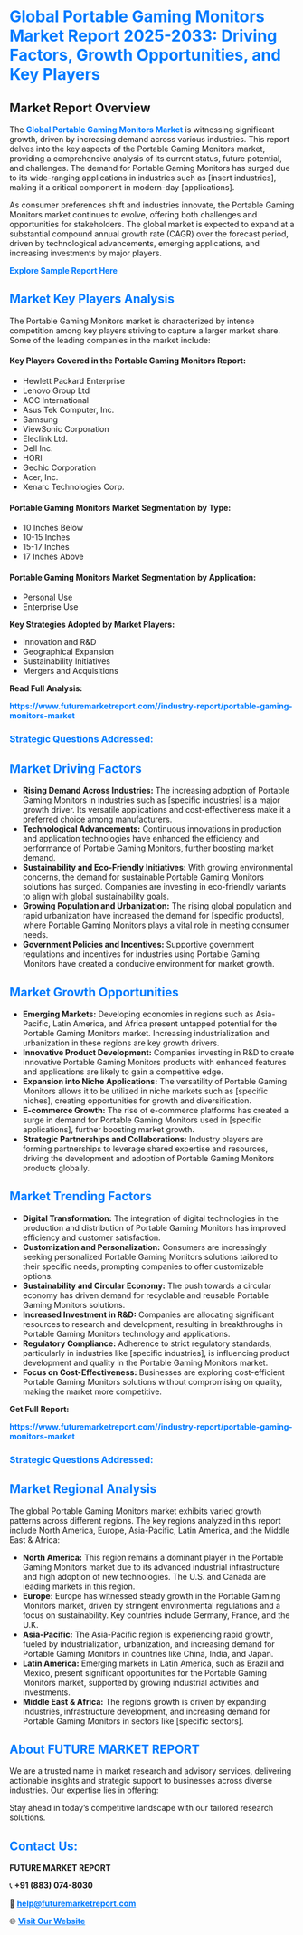 <h1 style="color: #007BFF;">Global Portable Gaming Monitors Market Report 2025-2033: Driving Factors, Growth Opportunities, and Key Players</h1>

<section id="overview">
<h2>Market Report Overview</h2>
<p>The <a href="https://www.futuremarketreport.com//industry-report/portable-gaming-monitors-market" style="color: #007BFF; text-decoration: none;"><strong>Global Portable Gaming Monitors Market</strong></a> is witnessing significant growth, driven by increasing demand across various industries. This report delves into the key aspects of the Portable Gaming Monitors market, providing a comprehensive analysis of its current status, future potential, and challenges. The demand for Portable Gaming Monitors has surged due to its wide-ranging applications in industries such as [insert industries], making it a critical component in modern-day [applications].</p>
<p>As consumer preferences shift and industries innovate, the Portable Gaming Monitors market continues to evolve, offering both challenges and opportunities for stakeholders. The global market is expected to expand at a substantial compound annual growth rate (CAGR) over the forecast period, driven by technological advancements, emerging applications, and increasing investments by major players.</p>
</section>

<section id="overview">
<p><a href="https://www.futuremarketreport.com//request-sample/reportId=81825" style="color: #007BFF; text-decoration: none;"><strong>Explore Sample Report Here</strong></a></p>
</section>

<section id="key-players">
<h2 style="color: #007BFF;">Market Key Players Analysis</h2>
<p>The Portable Gaming Monitors market is characterized by intense competition among key players striving to capture a larger market share. Some of the leading companies in the market include:</p>
<h4>Key Players Covered in the Portable Gaming Monitors Report:</h4>
<ul><li>Hewlett Packard Enterprise</li><li>Lenovo Group Ltd</li><li>AOC International</li><li>Asus Tek Computer, Inc.</li><li>Samsung</li><li>ViewSonic Corporation</li><li>Eleclink Ltd.</li><li>Dell Inc.</li><li>HORI</li><li>Gechic Corporation</li><li>Acer, Inc.</li><li>Xenarc Technologies Corp.</li></ul>
<h4>Portable Gaming Monitors Market Segmentation by Type:</h4>
<ul><li>10 Inches Below</li><li>10-15 Inches</li><li>15-17 Inches</li><li>17 Inches Above</li></ul>

<h4>Portable Gaming Monitors Market Segmentation by Application:</h4>
<ul><li>Personal Use</li><li>Enterprise Use</li></ul>
<p><strong>Key Strategies Adopted by Market Players:</strong></p>
<ul>
<li>Innovation and R&D</li>
<li>Geographical Expansion</li>
<li>Sustainability Initiatives</li>
<li>Mergers and Acquisitions</li>
</ul>
</section>

<section>
<p><strong>Read Full Analysis: </strong></p><a href="https://www.futuremarketreport.com//industry-report/portable-gaming-monitors-market" style="color: #007BFF; text-decoration: none;"><strong>https://www.futuremarketreport.com//industry-report/portable-gaming-monitors-market</strong></a>
<h3 style="color: #007BFF;">Strategic Questions Addressed:</h3>
</section>

<section id="driving-factors">
<h2 style="color: #007BFF;">Market Driving Factors</h2>
<ul>
<li><strong>Rising Demand Across Industries:</strong> The increasing adoption of Portable Gaming Monitors in industries such as [specific industries] is a major growth driver. Its versatile applications and cost-effectiveness make it a preferred choice among manufacturers.</li>
<li><strong>Technological Advancements:</strong> Continuous innovations in production and application technologies have enhanced the efficiency and performance of Portable Gaming Monitors, further boosting market demand.</li>
<li><strong>Sustainability and Eco-Friendly Initiatives:</strong> With growing environmental concerns, the demand for sustainable Portable Gaming Monitors solutions has surged. Companies are investing in eco-friendly variants to align with global sustainability goals.</li>
<li><strong>Growing Population and Urbanization:</strong> The rising global population and rapid urbanization have increased the demand for [specific products], where Portable Gaming Monitors plays a vital role in meeting consumer needs.</li>
<li><strong>Government Policies and Incentives:</strong> Supportive government regulations and incentives for industries using Portable Gaming Monitors have created a conducive environment for market growth.</li>
</ul>
</section>

<section id="growth-opportunities">
<h2 style="color: #007BFF;">Market Growth Opportunities</h2>
<ul>
<li><strong>Emerging Markets:</strong> Developing economies in regions such as Asia-Pacific, Latin America, and Africa present untapped potential for the Portable Gaming Monitors market. Increasing industrialization and urbanization in these regions are key growth drivers.</li>
<li><strong>Innovative Product Development:</strong> Companies investing in R&D to create innovative Portable Gaming Monitors products with enhanced features and applications are likely to gain a competitive edge.</li>
<li><strong>Expansion into Niche Applications:</strong> The versatility of Portable Gaming Monitors allows it to be utilized in niche markets such as [specific niches], creating opportunities for growth and diversification.</li>
<li><strong>E-commerce Growth:</strong> The rise of e-commerce platforms has created a surge in demand for Portable Gaming Monitors used in [specific applications], further boosting market growth.</li>
<li><strong>Strategic Partnerships and Collaborations:</strong> Industry players are forming partnerships to leverage shared expertise and resources, driving the development and adoption of Portable Gaming Monitors products globally.</li>
</ul>
</section>

<section id="trending-factors">
<h2 style="color: #007BFF;">Market Trending Factors</h2>
<ul>
<li><strong>Digital Transformation:</strong> The integration of digital technologies in the production and distribution of Portable Gaming Monitors has improved efficiency and customer satisfaction.</li>
<li><strong>Customization and Personalization:</strong> Consumers are increasingly seeking personalized Portable Gaming Monitors solutions tailored to their specific needs, prompting companies to offer customizable options.</li>
<li><strong>Sustainability and Circular Economy:</strong> The push towards a circular economy has driven demand for recyclable and reusable Portable Gaming Monitors solutions.</li>
<li><strong>Increased Investment in R&D:</strong> Companies are allocating significant resources to research and development, resulting in breakthroughs in Portable Gaming Monitors technology and applications.</li>
<li><strong>Regulatory Compliance:</strong> Adherence to strict regulatory standards, particularly in industries like [specific industries], is influencing product development and quality in the Portable Gaming Monitors market.</li>
<li><strong>Focus on Cost-Effectiveness:</strong> Businesses are exploring cost-efficient Portable Gaming Monitors solutions without compromising on quality, making the market more competitive.</li>
</ul>
</section>

<section>
<p><strong>Get Full Report: </strong></p><a href="https://www.futuremarketreport.com//industry-report/portable-gaming-monitors-market" style="color: #007BFF; text-decoration: none;"><strong>https://www.futuremarketreport.com//industry-report/portable-gaming-monitors-market</strong></a>
<h3 style="color: #007BFF;">Strategic Questions Addressed:</h3>
</section>


<section id="regional-analysis">
<h2 style="color: #007BFF;">Market Regional Analysis</h2>
<p>The global Portable Gaming Monitors market exhibits varied growth patterns across different regions. The key regions analyzed in this report include North America, Europe, Asia-Pacific, Latin America, and the Middle East & Africa:</p>
<ul>
<li><strong>North America:</strong> This region remains a dominant player in the Portable Gaming Monitors market due to its advanced industrial infrastructure and high adoption of new technologies. The U.S. and Canada are leading markets in this region.</li>
<li><strong>Europe:</strong> Europe has witnessed steady growth in the Portable Gaming Monitors market, driven by stringent environmental regulations and a focus on sustainability. Key countries include Germany, France, and the U.K.</li>
<li><strong>Asia-Pacific:</strong> The Asia-Pacific region is experiencing rapid growth, fueled by industrialization, urbanization, and increasing demand for Portable Gaming Monitors in countries like China, India, and Japan.</li>
<li><strong>Latin America:</strong> Emerging markets in Latin America, such as Brazil and Mexico, present significant opportunities for the Portable Gaming Monitors market, supported by growing industrial activities and investments.</li>
<li><strong>Middle East & Africa:</strong> The region’s growth is driven by expanding industries, infrastructure development, and increasing demand for Portable Gaming Monitors in sectors like [specific sectors].</li>
</ul>
</section>

<footer>
<h2 style="color: #007BFF;">About FUTURE MARKET REPORT</h2>
<p>We are a trusted name in market research and advisory services, delivering actionable insights and strategic support to businesses across diverse industries. Our expertise lies in offering:</p>

<p>Stay ahead in today’s competitive landscape with our tailored research solutions.</p>

<h2 style="color: #007BFF;">Contact Us:</h2>
<p><strong>FUTURE MARKET REPORT</strong></p>
<p>📞 <strong>+91 (883) 074-8030</strong></p>
<p>📧 <strong><a href="mailto:help@futuremarketreport.com" style="color: #007BFF;">help@futuremarketreport.com</a></strong></p>
<p>🌐 <strong><a href="https://www.futuremarketreport.com/" style="color: #007BFF;">Visit Our Website</a></strong></p>
</footer>